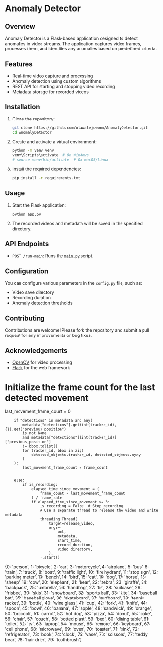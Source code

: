 # Anomaly Detector

## Overview

Anomaly Detector is a Flask-based application designed to detect anomalies in video streams. The application captures video frames, processes them, and identifies any anomalies based on predefined criteria.

## Features

- Real-time video capture and processing
- Anomaly detection using custom algorithms
- REST API for starting and stopping video recording
- Metadata storage for recorded videos

## Installation

1. Clone the repository:
    ```sh
    git clone https://github.com/olawalejuwonm/AnomalyDetector.git
    cd AnomalyDetector
    ```

2. Create and activate a virtual environment:
    ```sh
    python -m venv venv
    venv\Scripts\activate  # On Windows
    # source venv/bin/activate  # On macOS/Linux
    ```

3. Install the required dependencies:
    ```sh
    pip install -r requirements.txt
    ```

## Usage

1. Start the Flask application:
    ```sh
    python app.py
    ```

3. The recorded videos and metadata will be saved in the specified directory.

## API Endpoints


- `POST /run-main`: Runs the [`main.py`]("main.py") script.

## Configuration

You can configure various parameters in the `config.py` file, such as:
- Video save directory
- Recording duration
- Anomaly detection thresholds

## Contributing

Contributions are welcome! Please fork the repository and submit a pull request for any improvements or bug fixes.

<!-- ## License

This project is licensed under the MIT License. See the LICENSE file for details. -->

## Acknowledgements

- [OpenCV](https://opencv.org/) for video processing
- [Flask](https://flask.palletsprojects.com/) for the web framework


# Initialize the frame count for the last detected movement
last_movement_frame_count = 0

        if "detections" in metadata and any(
            metadata["detections"].get(int(tracker_id), {}).get("previous_position")
            is not None
            and metadata["detections"][int(tracker_id)]["previous_position"]
            != bbox.tolist()
            for tracker_id, bbox in zip(
                detected_objects.tracker_id, detected_objects.xyxy
            )
        ):
            last_movement_frame_count = frame_count


        else:
            if is_recording:
                elapsed_time_since_movement = (
                    frame_count - last_movement_frame_count
                ) / frame_rate
                if elapsed_time_since_movement >= 3:
                    is_recording = False  # Stop recording
                    # Use a separate thread to release the video and write metadata
                    threading.Thread(
                        target=release_video,
                        args=(
                            out,
                            metadata,
                            start_time,
                            record_duration,
                            video_directory,
                        ),
                    ).start()




{0: 'person', 1: 'bicycle', 2: 'car', 3: 'motorcycle', 4: 'airplane', 5: 'bus', 6: 'train', 7: 'truck', 8: 'boat', 9: 'traffic light', 10: 'fire hydrant', 11: 'stop sign', 12: 'parking meter', 13: 'bench', 14: 'bird', 15: 'cat', 16: 'dog', 17: 'horse', 18: 'sheep', 19: 'cow', 20: 'elephant', 21: 'bear', 22: 'zebra', 23: 'giraffe', 24: 'backpack', 25: 'umbrella', 26: 'handbag', 27: 'tie', 28: 'suitcase', 29: 'frisbee', 30: 'skis', 31: 'snowboard', 32: 'sports ball', 33: 'kite', 34: 'baseball bat', 35: 'baseball glove', 36: 'skateboard', 37: 'surfboard', 38: 'tennis racket', 39: 'bottle', 40: 'wine glass', 41: 'cup', 42: 'fork', 43: 'knife', 44: 'spoon', 45: 'bowl', 46: 'banana', 47: 'apple', 48: 'sandwich', 49: 'orange', 50: 'broccoli', 51: 'carrot', 52: 'hot dog', 53: 'pizza', 54: 'donut', 55: 'cake', 56: 'chair', 57: 'couch', 58: 'potted plant', 59: 'bed', 60: 'dining table', 61: 'toilet', 62: 'tv', 63: 'laptop', 64: 'mouse', 65: 'remote', 66: 'keyboard', 67: 'cell phone', 68: 'microwave', 69: 'oven', 70: 'toaster', 71: 'sink', 72: 'refrigerator', 73: 'book', 74: 'clock', 75: 'vase', 76: 'scissors', 77: 'teddy bear', 78: 'hair drier', 79: 'toothbrush'}